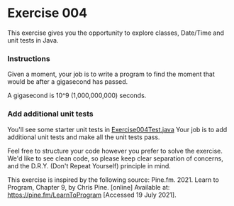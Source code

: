 # Exercise 004

This exercise gives you the opportunity to explore classes, Date/Time and unit tests in Java.

### Instructions
Given a moment, your job is to write a program to find the moment that would be after a gigasecond has passed.

A gigasecond is 10^9 (1,000,000,000) seconds.

### Add additional unit tests
You'll see some starter unit tests in [Exercise004Test.java](../src/test/java/com/techreturners/exercise003/Exercise004Test.java)
Your job is to add additional unit tests and make all the unit tests pass.

Feel free to structure your code however you prefer to solve the exercise.
We'd like to see clean code, so please keep clear separation of concerns, and the D.R.Y. (Don't Repeat Yourself) principle in mind.

This exercise is inspired by the following source:
Pine.fm. 2021. Learn to Program, Chapter 9, by Chris Pine. [online] Available at: <https://pine.fm/LearnToProgram> [Accessed 19 July 2021].